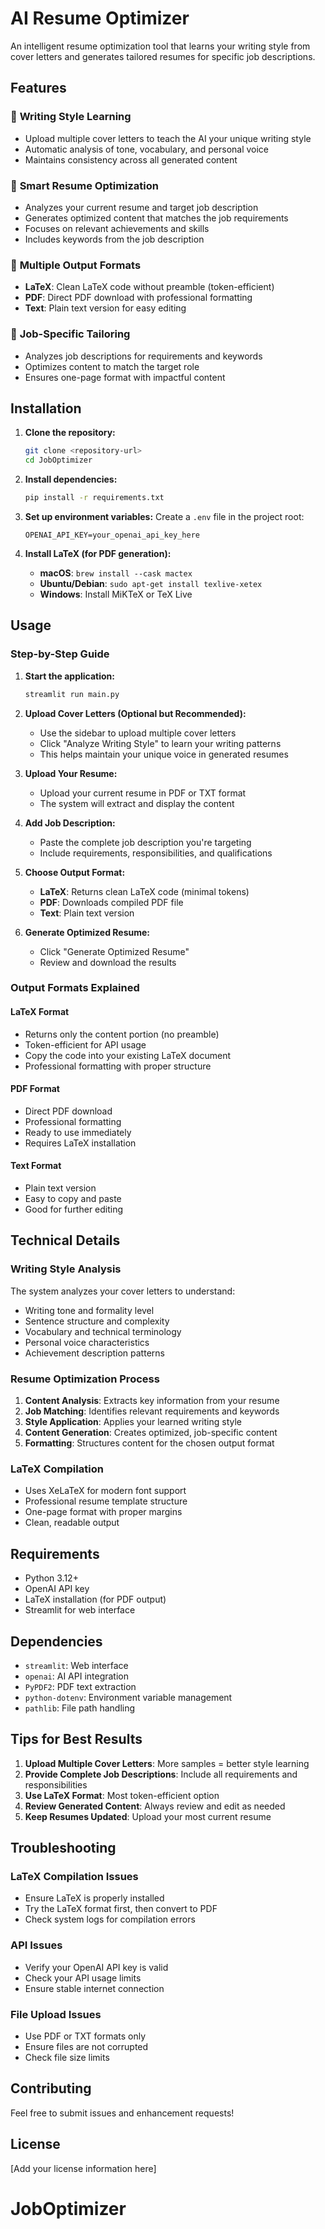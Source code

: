 # AI Resume Optimizer

An intelligent resume optimization tool that learns your writing style from cover letters and generates tailored resumes for specific job descriptions.

## Features

### 🎯 **Writing Style Learning**
- Upload multiple cover letters to teach the AI your unique writing style
- Automatic analysis of tone, vocabulary, and personal voice
- Maintains consistency across all generated content

### 📄 **Smart Resume Optimization**
- Analyzes your current resume and target job description
- Generates optimized content that matches the job requirements
- Focuses on relevant achievements and skills
- Includes keywords from the job description

### 🎨 **Multiple Output Formats**
- **LaTeX**: Clean LaTeX code without preamble (token-efficient)
- **PDF**: Direct PDF download with professional formatting
- **Text**: Plain text version for easy editing

### 💼 **Job-Specific Tailoring**
- Analyzes job descriptions for requirements and keywords
- Optimizes content to match the target role
- Ensures one-page format with impactful content

## Installation

1. **Clone the repository:**
   ```bash
   git clone <repository-url>
   cd JobOptimizer
   ```

2. **Install dependencies:**
   ```bash
   pip install -r requirements.txt
   ```

3. **Set up environment variables:**
   Create a `.env` file in the project root:
   ```
   OPENAI_API_KEY=your_openai_api_key_here
   ```

4. **Install LaTeX (for PDF generation):**
   - **macOS**: `brew install --cask mactex`
   - **Ubuntu/Debian**: `sudo apt-get install texlive-xetex`
   - **Windows**: Install MiKTeX or TeX Live

## Usage

### Step-by-Step Guide

1. **Start the application:**
   ```bash
   streamlit run main.py
   ```

2. **Upload Cover Letters (Optional but Recommended):**
   - Use the sidebar to upload multiple cover letters
   - Click "Analyze Writing Style" to learn your writing patterns
   - This helps maintain your unique voice in generated resumes

3. **Upload Your Resume:**
   - Upload your current resume in PDF or TXT format
   - The system will extract and display the content

4. **Add Job Description:**
   - Paste the complete job description you're targeting
   - Include requirements, responsibilities, and qualifications

5. **Choose Output Format:**
   - **LaTeX**: Returns clean LaTeX code (minimal tokens)
   - **PDF**: Downloads compiled PDF file
   - **Text**: Plain text version

6. **Generate Optimized Resume:**
   - Click "Generate Optimized Resume"
   - Review and download the results

### Output Formats Explained

#### LaTeX Format
- Returns only the content portion (no preamble)
- Token-efficient for API usage
- Copy the code into your existing LaTeX document
- Professional formatting with proper structure

#### PDF Format
- Direct PDF download
- Professional formatting
- Ready to use immediately
- Requires LaTeX installation

#### Text Format
- Plain text version
- Easy to copy and paste
- Good for further editing

## Technical Details

### Writing Style Analysis
The system analyzes your cover letters to understand:
- Writing tone and formality level
- Sentence structure and complexity
- Vocabulary and technical terminology
- Personal voice characteristics
- Achievement description patterns

### Resume Optimization Process
1. **Content Analysis**: Extracts key information from your resume
2. **Job Matching**: Identifies relevant requirements and keywords
3. **Style Application**: Applies your learned writing style
4. **Content Generation**: Creates optimized, job-specific content
5. **Formatting**: Structures content for the chosen output format

### LaTeX Compilation
- Uses XeLaTeX for modern font support
- Professional resume template structure
- One-page format with proper margins
- Clean, readable output

## Requirements

- Python 3.12+
- OpenAI API key
- LaTeX installation (for PDF output)
- Streamlit for web interface

## Dependencies

- `streamlit`: Web interface
- `openai`: AI API integration
- `PyPDF2`: PDF text extraction
- `python-dotenv`: Environment variable management
- `pathlib`: File path handling

## Tips for Best Results

1. **Upload Multiple Cover Letters**: More samples = better style learning
2. **Provide Complete Job Descriptions**: Include all requirements and responsibilities
3. **Use LaTeX Format**: Most token-efficient option
4. **Review Generated Content**: Always review and edit as needed
5. **Keep Resumes Updated**: Upload your most current resume

## Troubleshooting

### LaTeX Compilation Issues
- Ensure LaTeX is properly installed
- Try the LaTeX format first, then convert to PDF
- Check system logs for compilation errors

### API Issues
- Verify your OpenAI API key is valid
- Check your API usage limits
- Ensure stable internet connection

### File Upload Issues
- Use PDF or TXT formats only
- Ensure files are not corrupted
- Check file size limits

## Contributing

Feel free to submit issues and enhancement requests!

## License

[Add your license information here]
# JobOptimizer
